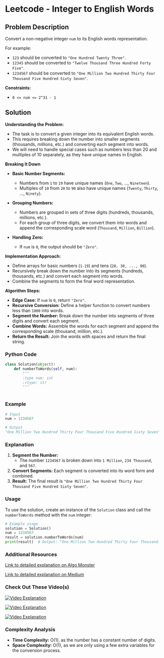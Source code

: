 # Leetcode - Integer to English Words

## Problem Description

Convert a non-negative integer `num` to its English words representation.

For example:
- `123` should be converted to `"One Hundred Twenty Three"`.
- `12345` should be converted to `"Twelve Thousand Three Hundred Forty Five"`.
- `1234567` should be converted to `"One Million Two Hundred Thirty Four Thousand Five Hundred Sixty Seven"`.

**Constraints:**
- `0 <= num <= 2^31 - 1`

## Solution

**Understanding the Problem:**
   - The task is to convert a given integer into its equivalent English words.
   - This requires breaking down the number into smaller segments (thousands, millions, etc.) and converting each segment into words.
   - We will need to handle special cases such as numbers less than 20 and multiples of 10 separately, as they have unique names in English.

**Breaking It Down**
   - **Basic Number Segments:**
     - Numbers from `1` to `19` have unique names (`One`, `Two`, ..., `Nineteen`).
     - Multiples of `10` from `20` to `90` also have unique names (`Twenty`, `Thirty`, ..., `Ninety`).
     
   - **Grouping Numbers:**
     - Numbers are grouped in sets of three digits (hundreds, thousands, millions, etc.).
     - For each group of three digits, we convert them into words and append the corresponding scale word (`Thousand`, `Million`, `Billion`).

   - **Handling Zero:**
     - If `num` is `0`, the output should be `"Zero"`.

**Implementation Approach:**
   - Define arrays for basic numbers (`1-19`) and tens (`20, 30, ..., 90`).
   - Recursively break down the number into its segments (hundreds, thousands, etc.) and convert each segment into words.
   - Combine the segments to form the final word representation.

**Algorithm Steps:**
   - **Edge Case:** If `num` is `0`, return `"Zero"`.
   - **Recursive Conversion:** Define a helper function to convert numbers less than `1000` into words.
   - **Segment the Number:** Break down the number into segments of three digits and convert each segment.
   - **Combine Words:** Assemble the words for each segment and append the corresponding scale (thousand, million, etc.).
   - **Return the Result:** Join the words with spaces and return the final string.

### Python Code

```python
class Solution(object):
    def numberToWords(self, num):
        """
        :type num: int
        :rtype: str
        """
        
```

### Example

```python
# Input
num = 1234567

# Output
"One Million Two Hundred Thirty Four Thousand Five Hundred Sixty Seven"
```

### Explanation
1. **Segment the Number:** 
   - The number `1234567` is broken down into `1 Million`, `234 Thousand`, and `567`.
2. **Convert Segments:** Each segment is converted into its word form and combined.
3. **Result:** The final result is `"One Million Two Hundred Thirty Four Thousand Five Hundred Sixty Seven"`.

### Usage

To use the solution, create an instance of the `Solution` class and call the `numberToWords` method with the `num` integer:

```python
# Example usage
solution = Solution()
num = 1234567
result = solution.numberToWords(num)
print(result)  # Output: "One Million Two Hundred Thirty Four Thousand Five Hundred Sixty Seven"
```

### Additional Resources

[Link to detailed explanation on Algo Monster](https://algo.monster/liteproblems/273)

[Link to detailed explanation on Medium](https://nishantt.medium.com/integer-to-english-words-leetcode-273-f16c5e1b50eb)

### Check Out These Video(s)

[![Video Explanation](https://img.youtube.com/vi/JEz9jXxWavo/mqdefault.jpg)](https://youtu.be/JEz9jXxWavo)

[![Video Explanation](https://img.youtube.com/vi/vLq_4DIfRIM/mqdefault.jpg)](https://youtu.be/vLq_4DIfRIM)

[![Video Explanation](https://img.youtube.com/vi/SCtIlKd3mDM/mqdefault.jpg)](https://youtu.be/SCtIlKd3mDM)

### Complexity Analysis

- **Time Complexity:** O(1), as the number has a constant number of digits.
- **Space Complexity:** O(1), as we are only using a few extra variables for the conversion process.